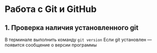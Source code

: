 # Работа с Git и GitHub
## 1. Проверка наличия установленного git
В терминале выполнить команду `git version`
Если git установлен — появится сообщение о версии программы